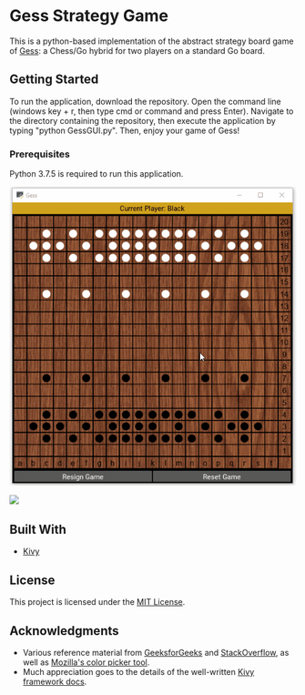 # Gess Strategy Game

This is a python-based implementation of the abstract strategy board game of [Gess](https://www.chessvariants.com/crossover.dir/gess.html): a Chess/Go hybrid for two players on a standard Go board.

## Getting Started

To run the application, download the repository. Open the command line (windows key + r, then type cmd or command and press Enter). Navigate to the directory containing the repository, then execute the application by typing "python GessGUI.py". Then, enjoy your game of Gess!

### Prerequisites

Python 3.7.5 is required to run this application.

![](gess_showcase.gif)

![](gess_window_size.gif)

## Built With

* [Kivy](https://kivy.org/#home)

## License

This project is licensed under the [MIT License](https://github.com/asa-holland/gess-strategy-game/blob/master/mit-license.txt).

## Acknowledgments

* Various reference material from [GeeksforGeeks](https://www.geeksforgeeks.org/) and [StackOverflow](https://stackoverflow.com/), as well as [Mozilla's color picker tool](https://developer.mozilla.org/en-US/docs/Web/CSS/CSS_Colors/Color_picker_tool).
* Much appreciation goes to the details of the well-written [Kivy framework docs](https://kivy.org/doc/stable/api-kivy.html).
